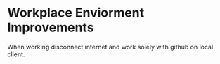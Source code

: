 # Workplace Enviorment Improvements
When working disconnect internet and work solely with github on local client.
